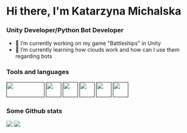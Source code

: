 # Hi there, I'm Katarzyna Michalska

### Unity Developer/Python Bot Developer

- 🔭 I’m currently working on my game "Battleships" in Unity
- 🌱 I’m currently learning how clouds work and how can I use them regarding bots

### Tools and languages
<td></td>
        </td>
            <a href=""><img src="https://upload.wikimedia.org/wikipedia/commons/1/19/Unity_Technologies_logo.svg" width="100" height="40"/></a>
            <a href=""><img src="https://upload.wikimedia.org/wikipedia/commons/c/c3/Python-logo-notext.svg" width="40" height="40"/></a>
            <a href=""><img src="https://upload.wikimedia.org/wikipedia/commons/1/18/ISO_C%2B%2B_Logo.svg" width="40" height="40"/></a>
            <a href=""><img src="https://upload.wikimedia.org/wikipedia/commons/4/4f/Csharp_Logo.png" width="40" height="40"/></a>
            <a href=""><img src="https://upload.wikimedia.org/wikipedia/commons/2/21/Matlab_Logo.png" width="40" height="40"/></a>
            <a href=""><img src="https://upload.wikimedia.org/wikipedia/commons/7/78/New_Replit_Logo.svg" width="40" height="40"/></a>
        </td>
    </tr>
    <tr>

### Some Github stats

 <tr>
    </tr>
        <td>
            <img src="https://github-readme-stats.vercel.app/api/top-langs/?username=katarzynamichalskaa&langs_count=10&layout=compact&hide=php,scss,css,html,batchfile,gherkin,freemarker,xslt,tsql,ruby"/>
        </td>
         <td>
            <img src="https://github-readme-streak-stats.herokuapp.com/?user=katarzynamichalskaa"/>
        </td> 
    </tr>
<!--
**katarzynamichalskaa/katarzynamichalskaa** is a ✨ _special_ ✨ repository because its `README.md` (this file) appears on your GitHub profile.

Here are some ideas to get you started:

- 🔭 I’m currently working on ...
- 🌱 I’m currently learning ...
- 👯 I’m looking to collaborate on ...
- 🤔 I’m looking for help with ...
- 💬 Ask me about ...
- 📫 How to reach me: ...
- 😄 Pronouns: ...
- ⚡ Fun fact: ...
-->

